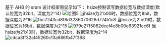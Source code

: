 基于 AHB 的 sram 设计框架图显示如下：
hsize控制读写数据位宽与数据深度(默认位宽为32bit，深度为2^14)
![绘图5](https://user-images.githubusercontent.com/71707557/182754272-dd9540d8-3b8e-4967-a1ff-0342555d659a.png)
当hsize为2'b00时，数据位宽为8bit，数据深度为2^16
![fbc7243cd8f6d3286070628d774b1c8](https://user-images.githubusercontent.com/71707557/182756040-11988dca-7215-4767-9a53-8653e4ba6a65.png)
当hsize为2'b01时，数据位宽为16bit，数据深度为2^15
![979e27f5082deef4e8b00e63921ec6f](https://user-images.githubusercontent.com/71707557/182756083-7677d5d5-4924-4a9b-aad2-4096af8ff2ab.png)
当hsize为2'b10时，数据位宽为32bit，数据深度为2^14
![cdca3ff32af45260c13a686fb47f368](https://user-images.githubusercontent.com/71707557/182756109-daa0d467-e2a6-4313-9f7f-42238b6ffb14.png)
